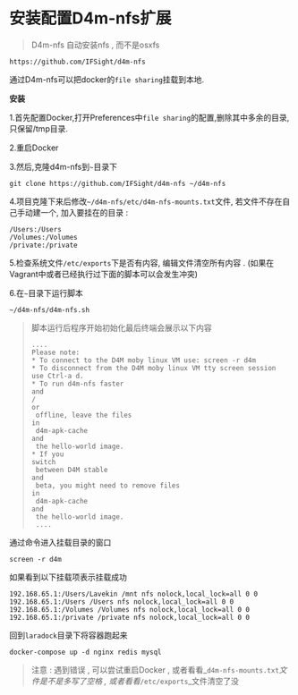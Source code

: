 # 安装配置D4m-nfs扩展

> D4m-nfs 自动安装nfs , 而不是osxfs

`https://github.com/IFSight/d4m-nfs`

通过D4m-nfs可以把docker的`file sharing`挂载到本地.

**安装**

1.首先配置Docker,打开Preferences中`file sharing`的配置,删除其中多余的目录,只保留/tmp目录.

2.重启Docker

3.然后,克隆d4m-nfs到`~`目录下

```
git clone https://github.com/IFSight/d4m-nfs ~/d4m-nfs
```

4.项目克隆下来后修改`~/d4m-nfs/etc/d4m-nfs-mounts.txt`文件, 若文件不存在自己手动建一个, 加入要挂在的目录 :

```
/Users:/Users
/Volumes:/Volumes
/private:/private
```

5.检查系统文件`/etc/exports`下是否有内容, 编辑文件清空所有内容 . \(如果在Vagrant中或者已经执行过下面的脚本可以会发生冲突\)

6.在`~`目录下运行脚本

```
~/d4m-nfs/d4m-nfs.sh
```

> 脚本运行后程序开始初始化最后终端会展示以下内容
>
> ```
> ....
> Please note:
> * To connect to the D4M moby linux VM use: screen -r d4m
> * To disconnect from the D4M moby linux VM tty screen session use Ctrl-a d.
> * To run d4m-nfs faster 
> and
> /
> or
>  offline, leave the files 
> in
>  d4m-apk-cache 
> and
>  the hello-world image.
> * If you 
> switch
>  between D4M stable 
> and
>  beta, you might need to remove files 
> in
>  d4m-apk-cache 
> and
>  the hello-world image.
>  ....
> ```

通过命令进入挂载目录的窗口

```
screen -r d4m
```

如果看到以下挂载项表示挂载成功

```
192.168.65.1:/Users/Lavekin /mnt nfs nolock,local_lock=all 0 0
192.168.65.1:/Users /Users nfs nolock,local_lock=all 0 0
192.168.65.1:/Volumes /Volumes nfs nolock,local_lock=all 0 0
192.168.65.1:/private /private nfs nolock,local_lock=all 0 0
```

回到`laradock`目录下将容器跑起来

```
docker-compose up -d nginx redis mysql
```

> 注意 : 遇到错误 , 可以尝试重启Docker , 或者看看_`d4m-nfs-mounts.txt`_文件是不是多写了空格 , 或者看看_`/etc/exports`_文件清空了没



